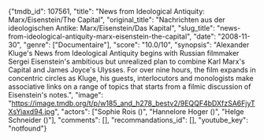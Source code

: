 {"tmdb_id": 107561, "title": "News from Ideological Antiquity: Marx/Eisenstein/The Capital", "original_title": "Nachrichten aus der ideologischen Antike: Marx/Eisenstein/Das Kapital", "slug_title": "news-from-ideological-antiquity-marx-eisenstein-the-capital", "date": "2008-11-30", "genre": ["Documentaire"], "score": "10.0/10", "synopsis": "Alexander Kluge's News from Ideological Antiquity begins with Russian filmmaker Sergei Eisenstein's ambitious but unrealized plan to combine Karl Marx's Capital and James Joyce's Ulysses. For over nine hours, the film expands in concentric circles as Kluge, his guests, interlocutors and monologists make associative links on a range of topics that starts from a filmic discussion of Eisenstein's notes.", "image": "https://image.tmdb.org/t/p/w185_and_h278_bestv2/9EQQF4bDXfzSA6FjyTXsYiaxd94.jpg", "actors": ["Sophie Rois ()", "Hannelore Hoger ()", "Helge Schneider ()"], "comments": [], "recommandations_id": [], "youtube_key": "notfound"}